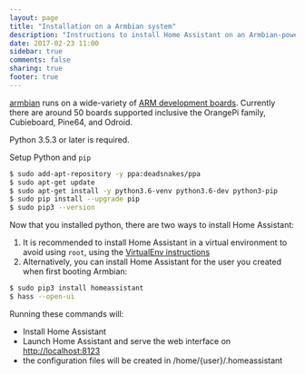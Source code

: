 ```yaml
---
layout: page
title: "Installation on a Armbian system"
description: "Instructions to install Home Assistant on an Armbian-powered systems."
date: 2017-02-23 11:00
sidebar: true
comments: false
sharing: true
footer: true
---
```


[armbian](https://www.armbian.com) runs on a wide-variety of [ARM development boards](https://www.armbian.com/download/). Currently there are around 50 boards supported inclusive the OrangePi family, Cubieboard, Pine64, and Odroid.

Python 3.5.3 or later is required.

Setup Python and `pip`

```bash
$ sudo add-apt-repository -y ppa:deadsnakes/ppa
$ sudo apt-get update
$ sudo apt-get install -y python3.6-venv python3.6-dev python3-pip
$ sudo pip install --upgrade pip
$ sudo pip3 --version

```

Now that you installed python, there are two ways to install Home Assistant:
1. It is recommended to install Home Assistant in a virtual environment to avoid using `root`, using the [VirtualEnv instructions](/docs/installation/virtualenv/)
2. Alternatively, you can install Home Assistant for the user you created when first booting Armbian:
```bash
$ sudo pip3 install homeassistant
$ hass --open-ui
```
Running these commands will:

 - Install Home Assistant
 - Launch Home Assistant and serve the web interface on [http://localhost:8123](http://localhost:8123)
 - the configuration files will be created in /home/{user}/.homeassistant
 
 
